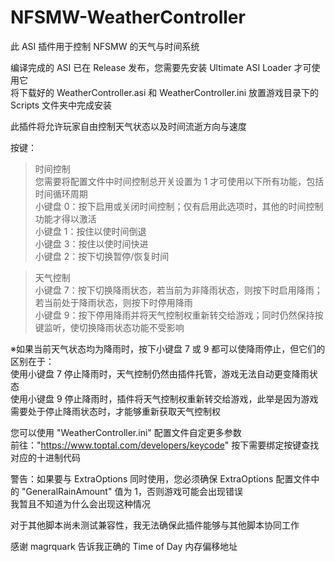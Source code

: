 # NFSMW-WeatherController
此 ASI 插件用于控制 NFSMW 的天气与时间系统<br>

编译完成的 ASI 已在 Release 发布，您需要先安装 Ultimate ASI Loader 才可使用它<br>
将下载好的 WeatherController.asi 和 WeatherController.ini 放置游戏目录下的 Scripts 文件夹中完成安装<br>

此插件将允许玩家自由控制天气状态以及时间流逝方向与速度<br>

按键：<br>
>时间控制<br>
您需要将配置文件中时间控制总开关设置为 1 才可使用以下所有功能，包括时间循环周期<br>
小键盘 0：按下启用或关闭时间控制；仅有启用此选项时，其他的时间控制功能才得以激活<br>
小键盘 1：按住以使时间倒退<br>
小键盘 3：按住以使时间快进<br>
小键盘 2：按下切换暂停/恢复时间<br>

>天气控制<br>
小键盘 7：按下切换降雨状态，若当前为非降雨状态，则按下时启用降雨；若当前处于降雨状态，则按下时停用降雨<br>
小键盘 9：按下停用降雨并将天气控制权重新转交给游戏；同时仍然保持按键监听，使切换降雨状态功能不受影响<br>

※如果当前天气状态均为降雨时，按下小键盘 7 或 9 都可以使降雨停止，但它们的区别在于：<br>
使用小键盘 7 停止降雨时，天气控制仍然由插件托管，游戏无法自动更变降雨状态<br>
使用小键盘 9 停止降雨时，插件将天气控制权重新转交给游戏，此举是因为游戏需要处于停止降雨状态时，才能够重新获取天气控制权<br>

您可以使用 "WeatherController.ini" 配置文件自定更多参数<br>
前往："https://www.toptal.com/developers/keycode" 按下需要绑定按键查找对应的十进制代码<br>

警告：如果要与 ExtraOptions 同时使用，您必须确保 ExtraOptions 配置文件中的 "GeneralRainAmount" 值为 1，否则游戏可能会出现错误<br>
我暂且不知道为什么会出现这种情况<br>

对于其他脚本尚未测试兼容性，我无法确保此插件能够与其他脚本协同工作<br>

感谢 magrquark 告诉我正确的 Time of Day 内存偏移地址<br>
